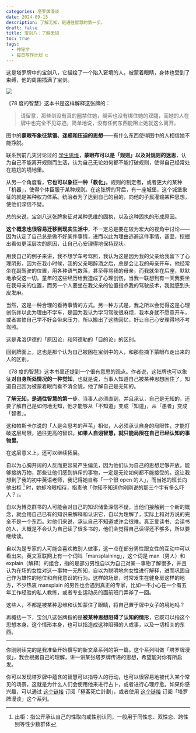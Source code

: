 ```yaml
---
categories: 塔罗牌漫谈
date: 2024-09-15
description: 了解无知，是通往智慧的第一步。
draft: false
title: 宝剑八：了解无知
toc: true
tags:
  - 神秘学
  - 每日写作计划 α
---
```


这是塔罗牌中的宝剑八，它描绘了一个陷入窘境的人，被蒙着眼睛，身体也受到了束缚，他的周围插满了宝剑。

![](https://image.guhub.cn/blog/2024/eight-of-swords.jpg)

《78 度的智慧》这本书是这样解释这张牌的：

> 请留意，那些剑没有真的圈禁住她，绳索也没有绑住她的双腿，而她的人在牌中也完全不见踪迹。简单地说，没有任何东西能阻止她就这么离开。

图中的**蒙眼布象征禁锢、迷惑和压迫的思想**——有什么东西使得图中的人相信她不能挣脱。

联系到前几天讨论过的 [学生思维](/posts/挣扎地摆脱学生思维/)，**蒙眼布可以是「规则」以及对规则的迷思**，认为自己不能离开规则而生活，认为自己无论如何都不能打破规则，使得自己经常处在尴尬的境地里。

从另一个角度看，**它也可以象征一种「教化」**。规则的制定者，或者更大的某种「机器」，使得个体臣服于某种规则。在这张牌的背后，有一座城堡，这个城堡象征的就是某种权力体系。统治者为了达到自己的目的，向他的子民灌输某种思想，使他们深信不疑。

总的来说，宝剑八这张牌象征对某种思维的固执，以及这种固执的形成原因。

**这个概念也很容易迁移到现实生活中**，不一定总是要在较为宏大的视角中讨论——因为认定了自己总是做不好某件事情，进而以此为理由逃避这件事情，甚至，挖掘出看似更深层次的原因，让自己心安理得地保持现状。

用我自己的例子来讲，我不想学车考驾照，我认为这是因为我的父亲给我留下了心理阴影，因为在我小时候，我的父亲喝醉酒之后，总是会让我的母亲开车，他经常坐在副驾驶的位置，用各种语气数落，甚至辱骂我的母亲，而我就坐在后座，默默地承受这一切。童年的这些经历给我造成了心理创伤，当我一联想到有一天我要坐在我母亲的位置，而另一个人要坐在我父亲的位置指点我的驾驶技术，我就感到头皮发麻。

当然，这是一种合理的看待事情的方式。另一种方式是，我之所以会觉得这是心理创伤并以此为理由不学车，是因为我认为学习驾驶很麻烦，我本身就不愿意开车，或者害怕自己学不好会带来压力，所以搬出了这些回忆，好让自己心安理得地不考驾照。

这是弗洛伊德的「原因论」和阿德勒的「目的论」的区别。

回到牌面上，这也是那个认为自己被困在宝剑中的人，和那些摘下蒙眼布走出来的人的区别。

《78 度的智慧》这本书里还提到一个很有意思的观点。作者说，这张牌也可以象征**对自身所处情况的一种觉知**，也就是说，当事人知道自己被某种思想困住了，知道自己因为被蒙着眼而看不清全貌，他了解自己是无知的。

**了解无知，是通往智慧的第一步**。当事人必须直到，并且承认，自己是无知的，还要了解自己是如何地无知，他才能够从「不知道」变成「知道」，从「愚者」变成「智者」。

这和帕斯卡尔说的「人是会思考的芦苇」相似，人必须承认自身的局限性，才能打破这层局限，通往更高的智识。**如果人自诩智慧，就只能局限在自己已经认知的事物里**。

在这层意义上，还可以继续拓展。

自以为心胸开阔的人反而更容易产生偏见，因为他们认为自己的思想足够开放，能够接纳万物，那些让他们感到排斥的事物，一定是无论如何都不能接受的。这让我想到了我的初中英语老师，我记得她自称「一个很 open 的人」，而当她的班长向他出柜 [^1] 时，她却冷眼相待，指责他「你知不知道你刚刚说的那三个字有多么吓人？」。

自以为博览群书的人可能会对自己的知识储备深信不疑，当他们接触到一个新的概念，就会用自己已有的知识来解释和认识它，自以为理解了，实际上和对方说的完全不是一个东西。对他们来说，承认自己不知道或许会很难。真正爱读书、会读书的人，大概是不会认为自己读了很多书的，他们会觉得自己读得还不够多，所以要继续读。

自以为是专家的人可能会喜欢教别人做事，这一点在部分男性跟女性的互动中可以看出来。英文互联网上有一个词叫「mansplaining」，这个词是 man（男人）和 explain（解释）的组合，指的是部分男性自以为自己对某一事物了解很多，并且认为在场的女性对这一事物一无所知，自以为聪明地向女性进行解释，进而巩固自己作为雄性的地位和自我意识的行为。这样的场景，时常发生在健身房这样的地方，不少热衷 mansplain 的男性也会遇到真正的专家，比如一不小心在一个有五年工作经验的私人教练，或者专业运动员的面前班门弄斧了一回。

这些人，不都是被某种思维和认知蒙住了眼睛，将自己置于牌中女子的境地吗？

再概括一下，宝剑八这张牌指的是**被某种思想阻碍了认知的情形**，它既可以指这个思想本身，这个情形本身，也可以指造成这种阻碍的人或事，以及一切相关的东西。

---

你刚刚读完的是我准备开始撰写的新文章系列的第一篇。这个系列叫做「塔罗牌漫谈」，我会根据自己的理解，讲一讲某张塔罗牌传递的思想，希望能对你有所启发。

你可以发现塔罗牌中蕴含的智慧可以指导人的行动，也可以很容易地被代入某个常见的场景，这就是为什么人们会使用他来进行占卜，或者进行心理疗愈。如果你感兴趣，可以通过 [这个链接](https://www.geedea.pro/posts/index.xml) 订阅「極客死亡計劃」，或者使用 [这个链接](https://www.geedea.pro/series/塔罗牌漫谈/index.xml) 订阅「塔罗牌漫谈」这个系列。

[^1]: 出柜：指公开承认自己的性取向或性别认同，一般用于同性恋、双性恋、跨性别等性少数群体
